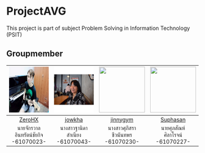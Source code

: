 # ProjectAVG
This project is part of subject Problem Solving in Information Technology (PSIT)

## Groupmember
|<img src="img-member/tar.jpg" width="120px" height="120px">|<img src="img-member/jaw.jpg" width="120px" height="120px">|<img src="img-member/" width="120px" height="120px">|<img src="img-member/" width="120px" height="120px">|
|:---:|:---:|:---:|:---:|
|[ZeroHX](https://github.com/ZeroHX)|[jowkha](https://github.com/jowkha)|[jinnygym](https://github.com/jinnygym)|[Suphasan](https://github.com/Suphasan)|
|นายจักรวาล<br>อินทรัตน์ชัยกิจ<br>-61070023-|นางสาวฐานิดา<br>สำเนียง<br>-61070043-|นางสาวศุภิสรา<br>ชีวนันทพร<br>-61070230-|นายศุภสัณห์<br>ศิลาโรจน์<br>-61070227-|
